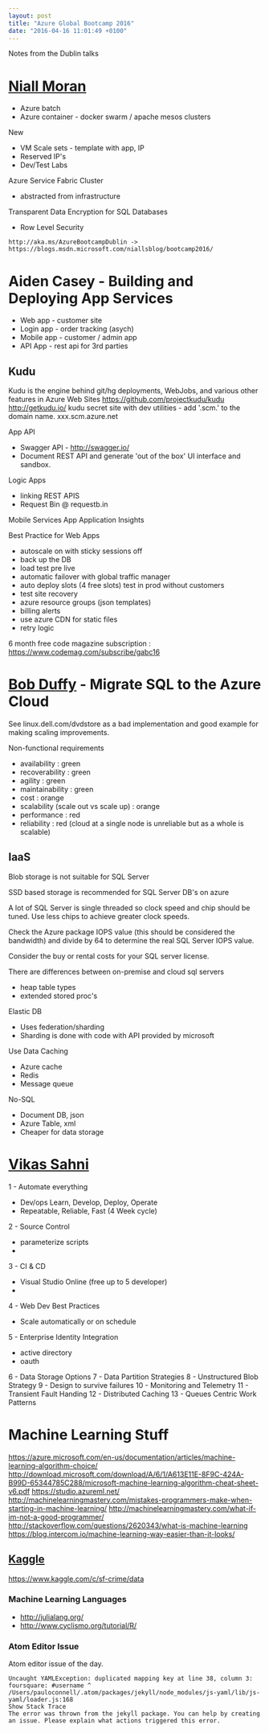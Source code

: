 ```yaml
---
layout: post
title: "Azure Global Bootcamp 2016"
date: "2016-04-16 11:01:49 +0100"
---
```


Notes from the Dublin talks

# [Niall Moran](https://twitter.com/niallermoran)

- Azure batch
- Azure container - docker swarm / apache mesos clusters

New
- VM Scale sets - template with app, IP
- Reserved IP's
- Dev/Test Labs

Azure Service Fabric Cluster
- abstracted from infrastructure

Transparent Data Encryption for SQL Databases
- Row Level Security

```
http://aka.ms/AzureBootcampDublin -> https://blogs.msdn.microsoft.com/niallsblog/bootcamp2016/
```

# Aiden Casey - Building and Deploying App Services

- Web app - customer site
- Login app - order tracking (asych)
- Mobile app - customer / admin app
- API App - rest api for 3rd parties

## Kudu
Kudu is the engine behind git/hg deployments, WebJobs, and various other features in Azure Web Sites
https://github.com/projectkudu/kudu
http://getkudu.io/
kudu secret site with dev utilities - add '.scm.' to the domain name. xxx.scm.azure.net

App API
- Swagger API - http://swagger.io/
- Document REST API and generate 'out of the box' UI interface and sandbox.

Logic Apps
- linking REST APIS
- Request Bin @ requestb.in

Mobile Services App
Application Insights

Best Practice for Web Apps
- autoscale on with sticky sessions off
- back up the DB
- load test pre live
- automatic failover with global traffic manager
- auto deploy slots (4 free slots) test in prod without customers
- test site recovery
- azure resource groups (json templates)
- billing alerts
- use azure CDN for static files
- retry logic

6 month free code magazine subscription : https://www.codemag.com/subscribe/gabc16

# [Bob Duffy](https://twitter.com/bob_duffy) - Migrate SQL to the Azure Cloud

See linux.dell.com/dvdstore as a bad implementation and good example for making scaling improvements.

Non-functional requirements
- availability : green
- recoverability : green
- agility : green
- maintainability : green
- cost : orange
- scalability (scale out vs scale up) : orange
- performance : red
- reliability : red (cloud at a single node is unreliable but as a whole is scalable)

## IaaS

Blob storage is not suitable for SQL Server

SSD based storage is recommended for SQL Server DB's on azure

A lot of SQL Server is single threaded so clock speed and chip should be tuned. Use less chips to achieve greater clock speeds.

Check the Azure package IOPS value (this should be considered the bandwidth) and divide by 64 to determine the real SQL Server IOPS value.

Consider the buy or rental costs for your SQL server license.

There are differences between on-premise and cloud sql servers
- heap table types
- extended stored proc's

Elastic DB
- Uses federation/sharding
- Sharding is done with code with API provided by microsoft

Use Data Caching
- Azure cache
- Redis
- Message queue

No-SQL
- Document DB, json
- Azure Table, xml
- Cheaper for data storage

# [Vikas Sahni](https://twitter.com/search?q=sahnivi)

1 - Automate everything
- Dev/ops Learn, Develop, Deploy, Operate
- Repeatable, Reliable, Fast (4 Week cycle)

2 - Source Control
- parameterize scripts
-
3 - CI & CD
- Visual Studio Online (free up to 5 developer)
-
4 - Web Dev Best Practices
- Scale automatically or on schedule

5 - Enterprise Identity Integration
- active directory
- oauth

6 - Data Storage Options
7 - Data Partition Strategies
8 - Unstructured Blob Strategy
9 - Design to survive failures
10 - Monitoring and Telemetry
11 - Transient Fault Handing
12 - Distributed Caching
13 - Queues Centric Work Patterns

# Machine Learning Stuff

https://azure.microsoft.com/en-us/documentation/articles/machine-learning-algorithm-choice/
http://download.microsoft.com/download/A/6/1/A613E11E-8F9C-424A-B99D-65344785C288/microsoft-machine-learning-algorithm-cheat-sheet-v6.pdf
https://studio.azureml.net/
http://machinelearningmastery.com/mistakes-programmers-make-when-starting-in-machine-learning/
http://machinelearningmastery.com/what-if-im-not-a-good-programmer/
http://stackoverflow.com/questions/2620343/what-is-machine-learning
https://blog.intercom.io/machine-learning-way-easier-than-it-looks/

## [Kaggle](https://www.kaggle.com/)

https://www.kaggle.com/c/sf-crime/data

### Machine Learning Languages
- http://julialang.org/
- http://www.cyclismo.org/tutorial/R/

### Atom Editor Issue

Atom editor issue of the day.

```
Uncaught YAMLException: duplicated mapping key at line 38, column 3: foursquare: #username ^
/Users/pauloconnell/.atom/packages/jekyll/node_modules/js-yaml/lib/js-yaml/loader.js:168
Show Stack Trace
The error was thrown from the jekyll package. You can help by creating an issue. Please explain what actions triggered this error.
```
